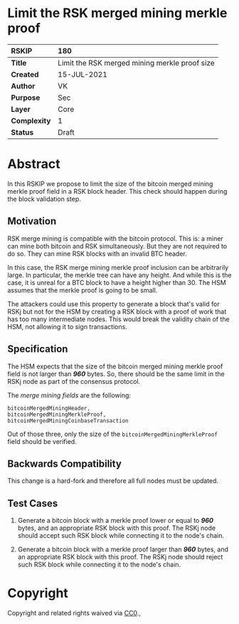 # Limit the RSK merged mining merkle proof


|RSKIP          | 180 |
| :------------ |:-------------|
|**Title**      |Limit the RSK merged mining merkle proof size|
|**Created**    |15-JUL-2021 |
|**Author**     |VK |
|**Purpose**    |Sec |
|**Layer**      |Core |
|**Complexity** |1 |
|**Status**     |Draft |


# **Abstract**

In this RSKIP we propose to limit the size of the bitcoin merged mining merkle proof field in a RSK block header.
This check should happen during the block validation step.

## Motivation

RSK merge mining is compatible with the bitcoin protocol. This is: a miner can mine both bitcoin and RSK simultaneously.
But they are not required to do so. They can mine RSK blocks with an invalid BTC header.

In this case, the RSK merge mining merkle proof inclusion can be arbitrarily large. In particular, the merkle tree can have any height.
And while this is the case, it is unreal for a BTC block to have a height higher than 30.
The HSM assumes that the merkle proof is going to be small.

The attackers could use this property to generate a block that's valid for RSKj but not for the HSM by creating a RSK block with a proof of work that has too many intermediate nodes.
This would break the validity chain of the HSM, not allowing it to sign transactions.

## Specification

The HSM expects that the size of the bitcoin merged mining merkle proof field is not larger than ***960*** bytes.
So, there should be the same limit in the RSKj node as part of the consensus protocol.

The *merge mining fields* are the following:

```
bitcoinMergedMiningHeader,
bitcoinMergedMiningMerkleProof,
bitcoinMergedMiningCoinbaseTransaction
```

Out of those three, only the size of the `bitcoinMergedMiningMerkleProof` field should be verified.

## Backwards Compatibility

This change is a hard-fork and therefore all full nodes must be updated.

## Test Cases

1. Generate a bitcoin block with a merkle proof lower or equal to ***960*** bytes, and an appropriate RSK block with this proof.
   The RSKj node should accept such RSK block while connecting it to the node's chain.

2. Generate a bitcoin block with a merkle proof larger than ***960*** bytes, and an appropriate RSK block with this proof.
   The RSKj node should reject such RSK block while connecting it to the node's chain.

# **Copyright**

Copyright and related rights waived via [CC0](https://creativecommons.org/publicdomain/zero/1.0/).,
